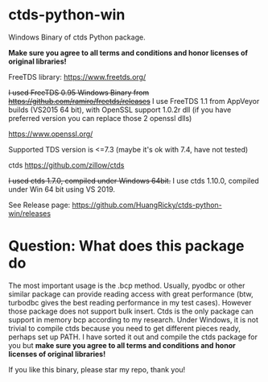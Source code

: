 # ctds-python-win
Windows Binary of ctds Python package.

**Make sure you agree to all terms and conditions and honor licenses of original libraries!**

FreeTDS library: https://www.freetds.org/

~~I used FreeTDS 0.95 Windows Binary from https://github.com/ramiro/freetds/releases~~
I use FreeTDS 1.1 from AppVeyor builds (VS2015 64 bit), with OpenSSL support 1.0.2r dll (if you have preferred version you can replace those 2 openssl dlls)

https://www.openssl.org/

Supported TDS version is <=7.3 (maybe it's ok with 7.4, have not tested)

ctds https://github.com/zillow/ctds

~~I used ctds 1.7.0, compiled under Windows 64bit.~~
I use ctds 1.10.0, compiled under Win 64 bit using VS 2019.


See Release page:
https://github.com/HuangRicky/ctds-python-win/releases

# Question: What does this package do

The most important usage is the .bcp method. Usually, pyodbc or other similar package can provide reading access with great performance (btw, turbodbc gives the best reading performance in my test cases). However those package does not support bulk insert. Ctds is the only package can support in memory bcp according to my research. Under Windows, it is not trivial to compile ctds because you need to get different pieces ready, perhaps set up PATH. I have sorted it out and compile the ctds package for you but **make sure you agree to all terms and conditions and honor licenses of original libraries!**

If you like this binary, please star my repo, thank you!
